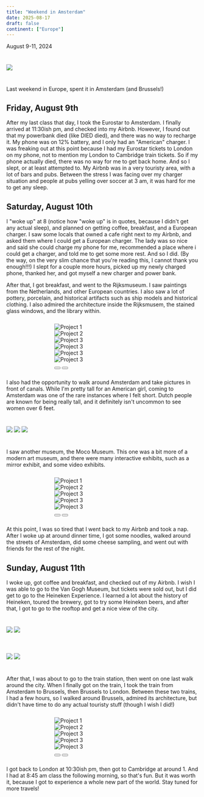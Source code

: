 ```yaml
---
title: "Weekend in Amsterdam"
date: 2025-08-17
draft: false
continent: ["Europe"]
---
```

August 9-11, 2024

<!--more-->

<img src="/images/amsterdam/cover.png" class="mx-auto d-block" style="max-width: 50%; margin-top: 5%; margin-bottom: 5%;">

Last weekend in Europe, spent it in Amsterdam (and Brussels!)

## Friday, August 9th

After my last class that day, I took the Eurostar to Amsterdam. I finally arrived at 11:30ish pm, and checked into my Airbnb. However, I found out that my powerbank died (like DIED died), and there was no way to recharge it. My phone was on 12% battery, and I only had an "American" charger. I was freaking out at this point because I had my Eurostar tickets to London on my phone, not to mention my London to Cambridge train tickets. So if my phone actually died, there was no way for me to get back home. And so I slept, or at least attempted to. My Airbnb was in a very touristy area, with a lot of bars and pubs. Between the stress I was facing over my charger situation and people at pubs yelling over soccer at 3 am, it was hard for me to get any sleep.

## Saturday, August 10th

I "woke up" at 8 (notice how "woke up" is in quotes, because I didn't get any actual sleep), and planned on getting coffee, breakfast, and a European charger. I saw some locals that owned a cafe right next to my Airbnb, and asked them where I could get a European charger. The lady was so nice and said she could charge my phone for me, recommended a place where i could get a charger, and told me to get some more rest. And so I did. (By the way, on the very slim chance that you're reading this, I cannot thank you enough!!!) I slept for a couple more hours, picked up my newly charged phone, thanked her, and got myself a new charger and power bank.

After that, I got breakfast, and went to the Rijksmuseum. I saw paintings from the Netherlands, and other European countries. I also saw a lot of pottery, porcelain, and historical artifacts such as ship models and historical clothing. I also admired the architecture inside the Rijksmusem, the stained glass windows, and the library within.

<div id="carouselExample" class="carousel slide" data-bs-ride="carousel" style="max-width: 50%; margin-top: 5%; margin-bottom: 5%; margin-left: 25%;">
  <div class="carousel-inner">
    <div class="carousel-item active">
      <img src="/images/amsterdam/rijksmuseum.png" class="d-block w-100" alt="Project 1">
    </div>
    <div class="carousel-item">
      <img src="/images/amsterdam/stainedglass.png" class="d-block w-100" alt="Project 2">
    </div>
    <div class="carousel-item">
      <img src="/images/amsterdam/carpet.png" class="d-block w-100" alt="Project 3">
    </div>
    <div class="carousel-item">
      <img src="/images/amsterdam/porcelain.png" class="d-block w-100" alt="Project 3">
    </div>
    <div class="carousel-item">
      <img src="/images/amsterdam/library.png" class="d-block w-100" alt="Project 3">
    </div>
    <div class="carousel-item">
      <img src="/images/amsterdam/painting2.png" class="d-block w-100" alt="Project 3">
    </div>
  </div>
  <button class="carousel-control-prev" type="button" data-bs-target="#carouselExample" data-bs-slide="prev">
    <span class="carousel-control-prev-icon" aria-hidden="true"></span>
  </button>
  <button class="carousel-control-next" type="button" data-bs-target="#carouselExample" data-bs-slide="next">
    <span class="carousel-control-next-icon" aria-hidden="true"></span>
  </button>
</div>

I also had the opportunity to walk around Amsterdam and take pictures in front of canals. While I'm pretty tall for an American girl, coming to Amsterdam was one of the rare instances where I felt short. Dutch people are known for being really tall, and it definitely isn't uncommon to see women over 6 feet.

<div class="container">
   <div class="row">
          <img src="/images/amsterdam/me.png" class="mx-auto d-block" style="max-width: 50%; margin-top: 5%; margin-bottom: 5%;">
          <img src="/images/amsterdam/canals.png" class="mx-auto d-block" style="max-width: 50%; margin-top: 5%; margin-bottom: 5%;">
          <img src="/images/amsterdam/churchbuilding.png" class="mx-auto d-block" style="max-width: 50%; margin-top: 5%; margin-bottom: 5%;">
    </div>
</div>

I saw another museum, the Moco Museum. This one was a bit more of a modern art museum, and there were many interactive exhibits, such as a mirror exhibit, and some video exhibits.

<div id="carouselExample" class="carousel slide" data-bs-ride="carousel" style="max-width: 50%; margin-top: 5%; margin-bottom: 5%; margin-left: 25%;">
  <div class="carousel-inner">
    <div class="carousel-item active">
      <img src="/images/amsterdam/moco1.png" class="d-block w-100" alt="Project 1">
    </div>
    <div class="carousel-item">
      <img src="/images/amsterdam/moco2.png" class="d-block w-100" alt="Project 2">
    </div>
    <div class="carousel-item">
      <img src="/images/amsterdam/moco4.png" class="d-block w-100" alt="Project 3">
    </div>
    <div class="carousel-item">
      <img src="/images/amsterdam/moco5.png" class="d-block w-100" alt="Project 3">
    </div>
    <div class="carousel-item">
      <img src="/images/amsterdam/moco6.png" class="d-block w-100" alt="Project 3">
    </div>
  </div>
  <button class="carousel-control-prev" type="button" data-bs-target="#carouselExample" data-bs-slide="prev">
    <span class="carousel-control-prev-icon" aria-hidden="true"></span>
  </button>
  <button class="carousel-control-next" type="button" data-bs-target="#carouselExample" data-bs-slide="next">
    <span class="carousel-control-next-icon" aria-hidden="true"></span>
  </button>
</div>

At this point, I was so tired that I went back to my Airbnb and took a nap. After I woke up at around dinner time, I got some noodles, walked around the streets of Amsterdam, did some cheese sampling, and went out with friends for the rest of the night.

## Sunday, August 11th

I woke up, got coffee and breakfast, and checked out of my Airbnb. I wish I was able to go to the Van Gogh Museum, but tickets were sold out, but I did get to go to the Heineken Experience. I learned a lot about the history of Heineken, toured the brewery, got to try some Heineken beers, and after that, I got to go to the rooftop and get a nice view of the city.

<div class="container">
   <div class="row">
          <img src="/images/amsterdam/heineken.png" class="mx-auto d-block" style="max-width: 50%; margin-top: 5%; margin-bottom: 5%;">
          <img src="/images/amsterdam/heineken3.png" class="mx-auto d-block" style="max-width: 50%; margin-top: 5%; margin-bottom: 5%;">
    </div>
</div>
<div class="container">
   <div class="row">
          <img src="/images/amsterdam/heineken4.png" class="mx-auto d-block" style="max-width: 50%; margin-top: 5%; margin-bottom: 5%;">
          <img src="/images/amsterdam/cityview.png" class="mx-auto d-block" style="max-width: 50%; margin-top: 5%; margin-bottom: 5%;">
    </div>
</div>

After that, I was about to go to the train station, then went on one last walk around the city. When I finally got on the train, I took the train from Amsterdam to Brussels, then Brussels to London. Between these two trains, I had a few hours, so I walked around Brussels, admired its architecture, but didn't have time to do any actual touristy stuff (though I wish I did!)

<div id="carouselExample" class="carousel slide" data-bs-ride="carousel" style="max-width: 50%; margin-top: 5%; margin-bottom: 5%; margin-left: 25%;">
  <div class="carousel-inner">
    <div class="carousel-item active">
      <img src="/images/amsterdam/brussels1.png" class="d-block w-100" alt="Project 1">
    </div>
    <div class="carousel-item">
      <img src="/images/amsterdam/brussels2.png" class="d-block w-100" alt="Project 2">
    </div>
    <div class="carousel-item">
      <img src="/images/amsterdam/brussels3.png" class="d-block w-100" alt="Project 3">
    </div>
    <div class="carousel-item">
      <img src="/images/amsterdam/brussels4.png" class="d-block w-100" alt="Project 3">
    </div>
    <div class="carousel-item">
      <img src="/images/amsterdam/chocolate.png" class="d-block w-100" alt="Project 3">
    </div>
  </div>
  <button class="carousel-control-prev" type="button" data-bs-target="#carouselExample" data-bs-slide="prev">
    <span class="carousel-control-prev-icon" aria-hidden="true"></span>
  </button>
  <button class="carousel-control-next" type="button" data-bs-target="#carouselExample" data-bs-slide="next">
    <span class="carousel-control-next-icon" aria-hidden="true"></span>
  </button>
</div>

I got back to London at 10:30ish pm, then got to Cambridge at around 1. And I had at 8:45 am class the following morning, so that's fun. But it was worth it, because I got to experience a whole new part of the world. Stay tuned for more travels!